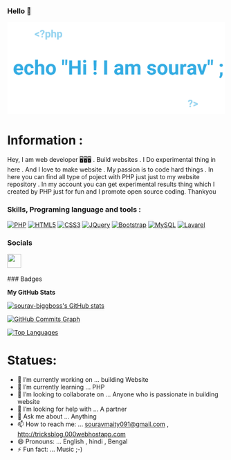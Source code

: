 ### Hello 👋
![alt text](20201004_143458.png)
# Information : 

Hey, I am web developer 🖥️🖥️🖥️ . Build websites . I Do experimental thing in here . And I love to make website . My passion is to code hard things . In here you can find all type of poject with PHP just just to my website repository . In my account you can get experimental results thing which I created by PHP just for fun and I promote open source coding. Thankyou

### Skills, Programing language and tools :

<p align="left">
<a href="https://www.php.net/" target="_blank" rel="noreferrer"><img src="https://raw.githubusercontent.com/danielcranney/readme-generator/main/public/icons/skills/php-colored.svg" width="36" height="36" alt="PHP" /></a>
<a href="https://developer.mozilla.org/en-US/docs/Glossary/HTML5" target="_blank" rel="noreferrer"><img src="https://raw.githubusercontent.com/danielcranney/readme-generator/main/public/icons/skills/html5-colored.svg" width="36" height="36" alt="HTML5" /></a>
<a href="https://www.w3.org/TR/CSS/#css" target="_blank" rel="noreferrer"><img src="https://raw.githubusercontent.com/danielcranney/readme-generator/main/public/icons/skills/css3-colored.svg" width="36" height="36" alt="CSS3" /></a>
<a href="https://jquery.com/" target="_blank" rel="noreferrer"><img src="https://raw.githubusercontent.com/danielcranney/readme-generator/main/public/icons/skills/jquery-colored.svg" width="36" height="36" alt="JQuery" /></a>
<a href="https://getbootstrap.com/" target="_blank" rel="noreferrer"><img src="https://raw.githubusercontent.com/danielcranney/readme-generator/main/public/icons/skills/bootstrap-colored.svg" width="36" height="36" alt="Bootstrap" /></a>
<a href="https://www.mysql.com/" target="_blank" rel="noreferrer"><img src="https://raw.githubusercontent.com/danielcranney/readme-generator/main/public/icons/skills/mysql-colored.svg" width="36" height="36" alt="MySQL" /></a>
<a href="https://laravel.com/" target="_blank" rel="noreferrer"><img src="https://raw.githubusercontent.com/danielcranney/readme-generator/main/public/icons/skills/laravel-colored.svg" width="36" height="36" alt="Lavarel" /></a>
</p>

### Socials

<p align="left"> <a href="https://www.github.com/sourav-biggboss" target="_blank" rel="noreferrer"><img src="https://raw.githubusercontent.com/danielcranney/readme-generator/main/public/icons/socials/github.svg" width="32" height="32" /></a></p>
### Badges

<b>My GitHub Stats</b>

<a href="http://www.github.com/sourav-biggboss"><img src="https://github-readme-stats.vercel.app/api?username=sourav-biggboss&show_icons=true&hide=&count_private=true&title_color=0891b2&text_color=ffffff&icon_color=0891b2&bg_color=1c1917&hide_border=true&show_icons=true" alt="sourav-biggboss's GitHub stats" /></a>

<a href="http://www.github.com/sourav-biggboss"><img src="https://activity-graph.herokuapp.com/graph?username=sourav-biggboss&bg_color=1c1917&color=ffffff&line=0891b2&point=ffffff&area_color=1c1917&area=true&hide_border=true&custom_title=GitHub%20Commits%20Graph" alt="GitHub Commits Graph" /></a>

<a href="https://github.com/sourav-biggboss" align="left"><img src="https://github-readme-stats.vercel.app/api/top-langs/?username=sourav-biggboss&langs_count=10&title_color=0891b2&text_color=ffffff&icon_color=0891b2&bg_color=1c1917&hide_border=true&locale=en&custom_title=Top%20%Languages" alt="Top Languages" /></a>

# Statues:

- 🔭 I’m currently working on ... building Website
- 🌱 I’m currently learning ... PHP
- 👯 I’m looking to collaborate on ... Anyone who is passionate in building website
- 🤔 I’m looking for help with ... A partner
- 💬 Ask me about ... Anything
- 📫 How to reach me: ... souravmaity091@gmail.com , http://tricksblog.000webhostapp.com
- 😄 Pronouns: ... English , hindi , Bengal
- ⚡ Fun fact: ... Music
 ;-)
